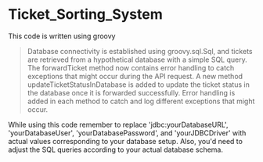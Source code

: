 # Ticket_Sorting_System
This code is written using groovy

>Database connectivity is established using groovy.sql.Sql, and tickets are retrieved from a hypothetical database with a simple SQL query.
>The forwardTicket method now contains error handling to catch exceptions that might occur during the API request.
>A new method updateTicketStatusInDatabase is added to update the ticket status in the database once it is forwarded successfully.
>Error handling is added in each method to catch and log different exceptions that might occur.

While using this code remember to replace 'jdbc:yourDatabaseURL', 'yourDatabaseUser', 'yourDatabasePassword', and 'yourJDBCDriver' 
with actual values corresponding to your database setup. Also, you'd need to adjust the SQL queries according to your actual database schema.
